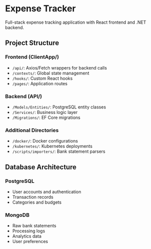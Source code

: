 # Expense Tracker

Full-stack expense tracking application with React frontend and .NET backend.

## Project Structure

### Frontend (ClientApp/)
- `/api/`: Axios/Fetch wrappers for backend calls
- `/contexts/`: Global state management
- `/hooks/`: Custom React hooks
- `/pages/`: Application routes

### Backend (API/)
- `/Models/Entities/`: PostgreSQL entity classes
- `/Services/`: Business logic layer
- `/Migrations/`: EF Core migrations

### Additional Directories
- `/docker/`: Docker configurations
- `/kubernetes/`: Kubernetes deployments
- `/scripts/importers/`: Bank statement parsers

## Database Architecture

### PostgreSQL
- User accounts and authentication
- Transaction records
- Categories and budgets

### MongoDB
- Raw bank statements
- Processing logs
- Analytics data
- User preferences

